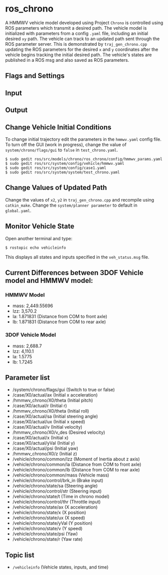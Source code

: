 # ros_chrono
A HMMWV vehicle model developed using Project `Chrono` is controlled using ROS parameters which transmit a desired path. The vehicle model
is initialized with parameters from a config `.yaml` file, including an initial desired `xy` path. The vehicle can track to an updated path sent through the
ROS parameter server. This is demonstrated by `traj_gen_chrono.cpp` updating the ROS parameters for the desired `x` and `y` coordinates after the vehicle begins tracking
the initial desired path. The vehicle's states are published in a ROS msg and also saved as ROS parameters.

## Flags and Settings

## Input


## Output




## Change Vehicle Initial Conditions

To change initial trajectory edit the parameters in the `hmmwv.yaml` config file. To turn off the GUI (work in progress), change the value of `system/chrono/flags/gui` to `false` in `test_chrono.yaml`.

```
$ sudo gedit ros/src/models/chrono/ros_chrono/config/hmmwv_params.yaml
$ sudo gedit ros/src/system/config/vehicle/hmmwv.yaml
$ sudo gedit ros/src/system/config/case1.yaml
$ sudo gedit ros/src/system/system/test_chrono.yaml

```

## Change Values of Updated Path

Change the values of `x2`, `y2` in `traj_gen_chrono.cpp` and recompile using `catkin_make`. Change the `system/planner parameter` to default in `global.yaml`.

## Monitor Vehicle State

Open another terminal and type:

```
$ rostopic echo vehicleinfo

```
This displays all states and inputs specified in the `veh_status.msg` file.

## Current Differences between 3DOF Vehicle model and HMMWV model:

### HMMWV Model
- mass: 2,449.55696
- Izz: 3,570.2
- la: 1.871831 (Distance from COM to front axle)
- lb: 1.871831 (Distance from COM to rear axle)

### 3DOF Vehicle Model
- mass: 2,688.7
- Izz: 4,110.1
- la: 1.5775
- lb: 1.7245  

## Parameter list
- /system/chrono/flags/gui (Switch to true or false)
- /case/X0/actual/ax (Initial x acceleration)
- /hmmwv_chrono/X0/theta (Initial pitch)
- /case/X0/actual/r (Initial r)
- /hmmwv_chrono/X0/theta (Initial roll)
- /case/X0/actual/sa (Initial steering angle)
- /case/X0/actual/ux (Initial x speed)
- /case/X0/actual/v (Initial velocity)
- /hmmwv_chrono/X0/v_des (Desired velocity)
- /case/X0/actual/x (Initial x)
- /case/X0/actual/yVal (Initial y)
- /case/X0/actual/psi (Initial yaw)
- /hmmwv_chrono/X0/z (Initial z)
- /vehicle/chrono/common/Izz (Moment of Inertia about z axis)
- /vehicle/chrono/common/la (Distance from COM to front axle)
- /vehicle/chrono/common/lb (Distance from COM to rear axle)
- /vehicle/chrono/common/mass (Vehicle mass)
- /vehicle/chrono/control/brk_in (Brake input)
- /vehicle/chrono/state/sa (Steering angle)
- /vehicle/chrono/control/str (Steering input)
- /vehicle/chrono/state/t (Time in chrono model)
- /vehicle/chrono/control/thr (Throttle input)
- /vehicle/chrono/state/ax (X acceleration)
- /vehicle/chrono/state/x (X position)
- /vehicle/chrono/state/ux (X speed)
- /vehicle/chrono/state/yVal (Y position)
- /vehicle/chrono/state/v (Y speed)
- /vehicle/chrono/state/psi (Yaw)
- /vehicle/chrono/state/r (Yaw rate)

## Topic list
- `/vehicleinfo` (Vehicle states, inputs, and time)

